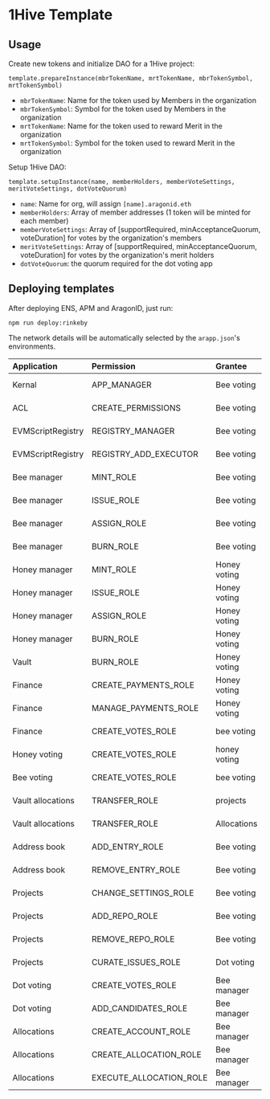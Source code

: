 # 1Hive Template

## Usage

Create new tokens and initialize DAO for a 1Hive project:

```
template.prepareInstance(mbrTokenName, mrtTokenName, mbrTokenSymbol, mrtTokenSymbol)
```

- `mbrTokenName`: Name for the token used by Members in the organization
- `mbrTokenSymbol`: Symbol for the token used by Members in the organization
- `mrtTokenName`: Name for the token used to reward Merit in the organization
- `mrtTokenSymbol`: Symbol for the token used to reward Merit in the organization

Setup 1Hive DAO:

```
template.setupInstance(name, memberHolders, memberVoteSettings, meritVoteSettings, dotVoteQuorum)
```

- `name`: Name for org, will assign `[name].aragonid.eth`
- `memberHolders`: Array of member addresses (1 token will be minted for each member)
- `memberVoteSettings`: Array of [supportRequired, minAcceptanceQuorum, voteDuration] for votes by the organization's members
- `meritVoteSettings`: Array of [supportRequired, minAcceptanceQuorum, voteDuration] for votes by the organization's merit holders
- `dotVoteQuorum`:  the quorum required for the dot voting app

## Deploying templates

After deploying ENS, APM and AragonID, just run:

```
npm run deploy:rinkeby
```

The network details will be automatically selected by the `arapp.json`'s environments.


| Application   | Permission                 | Grantee       | Manager|
|:--------------|:-------------------------- |:------------- |:-------|
| Kernal | APP_MANAGER | Bee voting | Bee voting |
| ACL | CREATE_PERMISSIONS | Bee voting | Bee voting |
| EVMScriptRegistry | REGISTRY_MANAGER | Bee voting | Bee voting |
| EVMScriptRegistry | REGISTRY_ADD_EXECUTOR | Bee voting | Bee voting |
| Bee manager | MINT_ROLE | Bee voting | Bee voting |
| Bee manager | ISSUE_ROLE | Bee voting | Bee voting |
| Bee manager | ASSIGN_ROLE | Bee voting | Bee voting |
| Bee manager | BURN_ROLE | Bee voting | Bee voting |
| Honey manager | MINT_ROLE | Honey voting | Bee voting |
| Honey manager | ISSUE_ROLE | Honey voting | Bee voting |
| Honey manager | ASSIGN_ROLE | Honey voting | Bee voting |
| Honey manager | BURN_ROLE | Honey voting | Bee voting |
| Vault | BURN_ROLE | Honey voting | Bee voting |
| Finance | CREATE_PAYMENTS_ROLE | Honey voting | Bee voting |
| Finance | MANAGE_PAYMENTS_ROLE | Honey voting | Bee voting |
| Finance | CREATE_VOTES_ROLE | bee voting | Bee voting |
| Honey voting | CREATE_VOTES_ROLE | honey voting | Bee voting |
| Bee voting   | CREATE_VOTES_ROLE | bee voting   | Bee voting |
| Vault allocations | TRANSFER_ROLE | projects | Bee voting |
| Vault allocations | TRANSFER_ROLE | Allocations | Bee voting |
| Address book | ADD_ENTRY_ROLE | Bee voting | Bee voting |
| Address book | REMOVE_ENTRY_ROLE | Bee voting | Bee voting |
| Projects  | CHANGE_SETTINGS_ROLE | Bee voting | Bee voting |
| Projects  | ADD_REPO_ROLE  | Bee voting | Bee voting |
| Projects  | REMOVE_REPO_ROLE   | Bee voting | Bee voting |
| Projects  | CURATE_ISSUES_ROLE   | Dot voting  | Bee voting |
| Dot voting   | CREATE_VOTES_ROLE   | Bee manager  | Bee voting |
| Dot voting   | ADD_CANDIDATES_ROLE   | Bee manager  | Bee voting |
| Allocations    | CREATE_ACCOUNT_ROLE   | Bee manager  | Bee voting |
| Allocations    | CREATE_ALLOCATION_ROLE   | Bee manager  | Bee voting |
| Allocations    | EXECUTE_ALLOCATION_ROLE   | Bee manager  | Bee voting |
